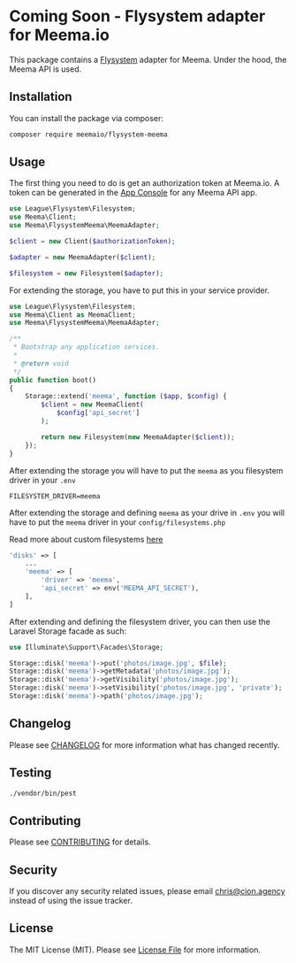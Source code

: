 # Coming Soon - Flysystem adapter for Meema.io

This package contains a [Flysystem](https://flysystem.thephpleague.com/) adapter for Meema. Under the hood, the Meema API is used.

## Installation

You can install the package via composer:

``` bash
composer require meemaio/flysystem-meema
```

## Usage

The first thing you need to do is get an authorization token at Meema.io. A token can be generated in the [App Console](https://meema.io/) for any Meema API app.

``` php
use League\Flysystem\Filesystem;
use Meema\Client;
use Meema\FlysystemMeema\MeemaAdapter;

$client = new Client($authorizationToken);

$adapter = new MeemaAdapter($client);

$filesystem = new Filesystem($adapter);
```
For extending the storage, you have to put this in your service provider.

```php
use League\Flysystem\Filesystem;
use Meema\Client as MeemaClient;
use Meema\FlysystemMeema\MeemaAdapter;

/**
 * Bootstrap any application services.
 *
 * @return void
 */
public function boot()
{
    Storage::extend('meema', function ($app, $config) {
        $client = new MeemaClient(
            $config['api_secret']
        );

        return new Filesystem(new MeemaAdapter($client));
    });
}
```
After extending the storage you will have to put the `meema` as you filesystem driver in your `.env`

```
FILESYSTEM_DRIVER=meema
```

After extending the storage and defining `meema` as your drive in `.env` you will have to put the `meema` driver in your `config/filesystems.php`

Read more about custom filesystems [here](https://laravel.com/docs/8.x/filesystem#custom-filesystems)

```php
'disks' => [
    ...
    'meema' => [
        'driver' => 'meema',
        'api_secret' => env('MEEMA_API_SECRET'),
    ],
]
```
After extending and defining the filesystem driver, you can then use the Laravel Storage facade as such:

```php
use Illuminate\Support\Facades\Storage;

Storage::disk('meema')->put('photos/image.jpg', $file);
Storage::disk('meema')->getMetadata('photos/image.jpg');
Storage::disk('meema')->getVisibility('photos/image.jpg');
Storage::disk('meema')->setVisibility('photos/image.jpg', 'private');
Storage::disk('meema')->path('photos/image.jpg');
```

## Changelog

Please see [CHANGELOG](CHANGELOG.md) for more information what has changed recently.

## Testing

``` bash
./vendor/bin/pest
```

## Contributing

Please see [CONTRIBUTING](CONTRIBUTING.md) for details.

## Security

If you discover any security related issues, please email chris@cion.agency instead of using the issue tracker.

## License

The MIT License (MIT). Please see [License File](LICENSE.md) for more information.
